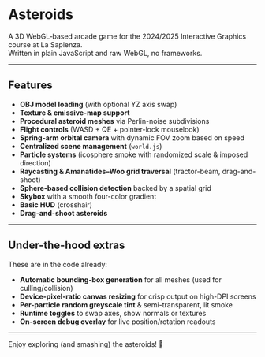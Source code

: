 # Asteroids

A 3D WebGL‐based arcade game for the 2024/2025 Interactive Graphics course at La Sapienza.  
Written in plain JavaScript and raw WebGL, no frameworks.

---

## Features

- **OBJ model loading** (with optional YZ axis swap)  
- **Texture & emissive-map support**
- **Procedural asteroid meshes** via Perlin-noise subdivisions  
- **Flight controls** (WASD + QE + pointer-lock mouselook)  
- **Spring-arm orbital camera** with dynamic FOV zoom based on speed  
- **Centralized scene management** (`world.js`)  
- **Particle systems** (icosphere smoke with randomized scale & imposed direction)  
- **Raycasting & Amanatides–Woo grid traversal** (tractor-beam, drag-and-shoot)  
- **Sphere-based collision detection** backed by a spatial grid  
- **Skybox** with a smooth four-color gradient  
- **Basic HUD** (crosshair)  
- **Drag-and-shoot asteroids**   

---

## Under-the-hood extras

These are in the code already:

- **Automatic bounding-box generation** for all meshes (used for culling/collision)  
- **Device-pixel-ratio canvas resizing** for crisp output on high-DPI screens  
- **Per-particle random greyscale tint** & semi-transparent, lit smoke  
- **Runtime toggles** to swap axes, show normals or textures  
- **On-screen debug overlay** for live position/rotation readouts  

---

Enjoy exploring (and smashing) the asteroids! 🚀  
